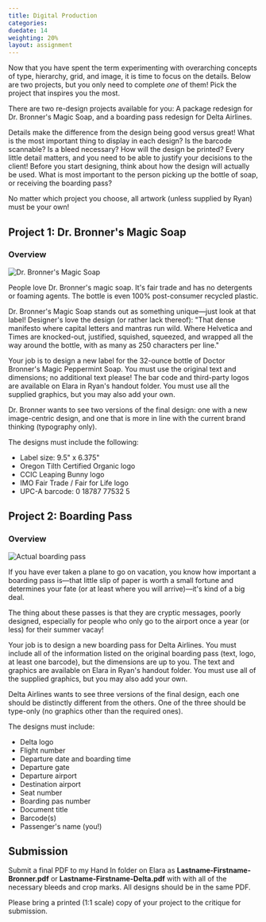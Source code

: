```yaml
---
title: Digital Production
categories: 
duedate: 14
weighting: 20%
layout: assignment
---
```


Now that you have spent the term experimenting with overarching concepts of type, hierarchy, grid, and image, it is time to focus on the details. Below are two projects, but you only need to complete _one_ of them! Pick the project that inspires you the most.

There are two re-design projects available for you: A package redesign for Dr. Bronner's Magic Soap, and a boarding pass redesign for Delta Airlines.

Details make the difference from the design being good versus great! What is the most important thing to display in each design? Is the barcode scannable? Is a bleed necessary? How will the design be printed? Every little detail matters, and you need to be able to justify your decisions to the client! Before you start designing, think about how the design will actually be used. What is most important to the person picking up the bottle of soap, or receiving the boarding pass?

No matter which project you choose, all artwork (unless supplied by Ryan) must be your own!

## Project 1: Dr. Bronner's Magic Soap

### Overview

![Dr. Bronner's Magic Soap](/img/bronner.gif)

People love Dr. Bronner's magic soap. It's fair trade and has no detergents or foaming agents. The bottle is even 100% post-consumer recycled plastic. 

Dr. Bronner's Magic Soap stands out as something unique—just look at that label! Designer's love the design (or rather lack thereof): "That dense manifesto where capital letters and mantras run wild. Where Helvetica and Times are knocked-out, justified, squished, squeezed, and wrapped all the way around the bottle, with as many as 250 characters per line."

Your job is to design a new label for the 32-ounce bottle of Doctor Bronner's Magic Peppermint Soap. You must use the original text and dimensions; no additional text please! The bar code and third-party logos are available on Elara in Ryan's handout folder. You must use all the supplied graphics, but you may also add your own.

Dr. Bronner wants to see two versions of the final design: one with a new image-centric design, and one that is more in line with the current brand thinking (typography only).

The designs must include the following:

- Label size: 9.5" x 6.375"
- Oregon Tilth Certified Organic logo
- CCIC Leaping Bunny logo
- IMO Fair Trade / Fair for Life logo
- UPC-A barcode: 0 18787 77532 5

## Project 2: Boarding Pass

### Overview

![Actual boarding pass](/img/boarding-pass.gif)

If you have ever taken a plane to go on vacation, you know how important a boarding pass is—that little slip of paper is worth a small fortune and determines your fate (or at least where you will arrive)—it's kind of a big deal.

The thing about these passes is that they are cryptic messages, poorly designed, especially for people who only go to the airport once a year (or less) for their summer vacay!

Your job is to design a new boarding pass for Delta Airlines. You must include all of the information listed on the original boarding pass (text, logo, at least one barcode), but the dimensions are up to you. The text and graphics are available on Elara in Ryan's handout folder. You must use all of the supplied graphics, but you may also add your own.

Delta Airlines wants to see three versions of the final design, each one should be distinctly different from the others. One of the three should be type-only (no graphics other than the required ones).

The designs must include:

- Delta logo
- Flight number
- Departure date and boarding time
- Departure gate
- Departure airport
- Destination airport
- Seat number
- Boarding pas number
- Document title
- Barcode(s)
- Passenger's name (you!)

## Submission

Submit a final PDF to my Hand In folder on Elara as **Lastname-Firstname-Bronner.pdf** or **Lastname-Firstname-Delta.pdf**  with with all of the necessary bleeds and crop marks. All designs should be in the same PDF.

Please bring a printed (1:1 scale) copy of your project to the critique for submission.

